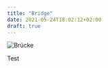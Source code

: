 ```yaml
---
title: "Bridge"
date: 2021-05-24T18:02:12+02:00
draft: true
---
```


![Brücke](/../photo/images/003.jpeg)

Test
